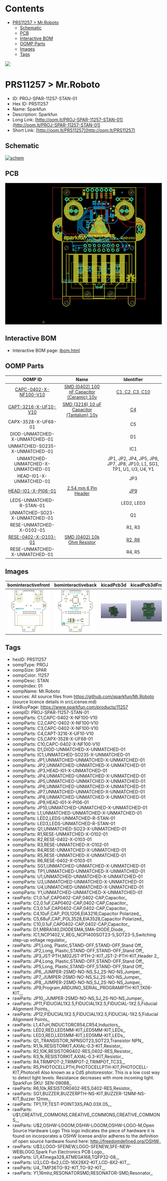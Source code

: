 



Contents
========

* [PRS11257 > Mr.Roboto](#prs11257--mrroboto)
	* [Schematic](#schematic)
	* [PCB](#pcb)
	* [Interactive BOM](#interactive-bom)
	* [OOMP Parts](#oomp-parts)
	* [Images](#images)
	* [Tags](#tags)
  
![][im]
# PRS11257 > Mr.Roboto

- ID: PROJ-SPAR-11257-STAN-01
- Hex ID: PRS11257
- Name: Sparkfun
- Description: Sparkfun
- Long Link: [http://oom.lt/PROJ-SPAR-11257-STAN-01](http://oom.lt/PROJ-SPAR-11257-STAN-01)
- Short Link: [http://oom.lt/PRS11257](http://oom.lt/PRS11257)

## Schematic
  
[![schem](eagleSchemImage.png)](eagleSchemImage.png)
## PCB
  
[![pcb](eagleImage.png)](eagleImage.png)
## Interactive BOM

- Interactive BOM page: [ibom.html](https://htmlpreview.github.io/?https://github.com/oomlout/oomlout_OOMP_projects/blob/main/PROJ-SPAR-11257-STAN-01/kicad/bom/ibom.html)

## OOMP Parts
  

|OOMP ID|Name|Identifier|
| :---: | :---: | :---: |
|[CAPC-0402-X-NF100-V10](https://github.com/oomlout/oomlout_OOMP_parts/tree/main/CAPC-0402-X-NF100-V10/)|[SMD (0402) 100 nF Capacitor (Ceramic) 10v](https://github.com/oomlout/oomlout_OOMP_parts/tree/main/CAPC-0402-X-NF100-V10/)|[C1, C2, C3, C10](https://github.com/oomlout/oomlout_OOMP_parts/tree/main/CAPC-0402-X-NF100-V10/)|
|[CAPT-3216-X-UF10-V10](https://github.com/oomlout/oomlout_OOMP_parts/tree/main/CAPT-3216-X-UF10-V10/)|[SMD (3216) 10 uF Capacitor (Tantalum) 10v](https://github.com/oomlout/oomlout_OOMP_parts/tree/main/CAPT-3216-X-UF10-V10/)|[C4](https://github.com/oomlout/oomlout_OOMP_parts/tree/main/CAPT-3216-X-UF10-V10/)|
|CAPX-3528-X-UF68-01||C5|
|DIOD-UNMATCHED-X-UNMATCHED-01||D1|
|UNMATCHED-SO235-X-UNMATCHED-01||IC1|
|UNMATCHED-UNMATCHED-X-UNMATCHED-01||JP1, JP2, JP4, JP5, JP6, JP7, JP8, JP10, L1, SG1, TP1, U1, U3, U4, Y1|
|HEAD-I01-X-UNMATCHED-01||JP3|
|[HEAD-I01-X-PI06-01](https://github.com/oomlout/oomlout_OOMP_parts/tree/main/HEAD-I01-X-PI06-01/)|[2.54 mm 6 Pin Header](https://github.com/oomlout/oomlout_OOMP_parts/tree/main/HEAD-I01-X-PI06-01/)|[JP9](https://github.com/oomlout/oomlout_OOMP_parts/tree/main/HEAD-I01-X-PI06-01/)|
|LEDS-UNMATCHED-R-STAN-01||LED2, LED3|
|UNMATCHED-SO23-X-UNMATCHED-01||Q1|
|RESE-UNMATCHED-X-O102-01||R1, R3|
|[RESE-0402-X-O103-01](https://github.com/oomlout/oomlout_OOMP_parts/tree/main/RESE-0402-X-O103-01/)|[SMD (0402) 10k Ohm Resistor](https://github.com/oomlout/oomlout_OOMP_parts/tree/main/RESE-0402-X-O103-01/)|[R2, R6](https://github.com/oomlout/oomlout_OOMP_parts/tree/main/RESE-0402-X-O103-01/)|
|RESE-UNMATCHED-X-UNMATCHED-01||R4, R5|

## Images
  
  

|bominteractivefront|bominteractiveback|kicadPcb3d|kicadPcb3dFront|kicadPcb3dBack|kicadSchem|eagleImage|eagleSchemImage|pcbdraw|pcbdrawback|
| :---: | :---: | :---: | :---: | :---: | :---: | :---: | :---: | :---: | :---: |
|[![bominteractivefront](bomFront_140.png)](bomFront.png)|[![bominteractiveback](bomBack_140.png)](bomBack.png)|[![kicadPcb3d](kicadPcb3d_140.png)](kicadPcb3d.png)|[![kicadPcb3dFront](kicadPcb3dFront_140.png)](kicadPcb3dFront.png)|[![kicadPcb3dBack](kicadPcb3dBack_140.png)](kicadPcb3dBack.png)|[![kicadSchem](kicadSchem_140.png)](kicadSchem.png)|[![eagleImage](eagleImage_140.png)](eagleImage.png)|[![eagleSchemImage](eagleSchemImage_140.png)](eagleSchemImage.png)|[![pcbdraw](pcbdraw_140.png)](pcbdraw.png)|[![pcbdrawback](pcbdrawBack_140.png)](pcbdrawBack.png)|

## Tags

- hexID: PRS11257
- oompType: PROJ
- oompSize: SPAR
- oompColor: 11257
- oompDesc: STAN
- oompIndex: 01
- oompName: Mr.Roboto
- sources: All source files from https://github.com/sparkfun/Mr.Roboto (source licence details in srcLicense.md)
- linkBuyPage: https://www.sparkfun.com/products/11257
- oompID: PROJ-SPAR-11257-STAN-01
- oompParts: C1,CAPC-0402-X-NF100-V10
- oompParts: C2,CAPC-0402-X-NF100-V10
- oompParts: C3,CAPC-0402-X-NF100-V10
- oompParts: C4,CAPT-3216-X-UF10-V10
- oompParts: C5,CAPX-3528-X-UF68-01
- oompParts: C10,CAPC-0402-X-NF100-V10
- oompParts: D1,DIOD-UNMATCHED-X-UNMATCHED-01
- oompParts: IC1,UNMATCHED-SO235-X-UNMATCHED-01
- oompParts: JP1,UNMATCHED-UNMATCHED-X-UNMATCHED-01
- oompParts: JP2,UNMATCHED-UNMATCHED-X-UNMATCHED-01
- oompParts: JP3,HEAD-I01-X-UNMATCHED-01
- oompParts: JP4,UNMATCHED-UNMATCHED-X-UNMATCHED-01
- oompParts: JP5,UNMATCHED-UNMATCHED-X-UNMATCHED-01
- oompParts: JP6,UNMATCHED-UNMATCHED-X-UNMATCHED-01
- oompParts: JP7,UNMATCHED-UNMATCHED-X-UNMATCHED-01
- oompParts: JP8,UNMATCHED-UNMATCHED-X-UNMATCHED-01
- oompParts: JP9,HEAD-I01-X-PI06-01
- oompParts: JP10,UNMATCHED-UNMATCHED-X-UNMATCHED-01
- oompParts: L1,UNMATCHED-UNMATCHED-X-UNMATCHED-01
- oompParts: LED2,LEDS-UNMATCHED-R-STAN-01
- oompParts: LED3,LEDS-UNMATCHED-R-STAN-01
- oompParts: Q1,UNMATCHED-SO23-X-UNMATCHED-01
- oompParts: R1,RESE-UNMATCHED-X-O102-01
- oompParts: R2,RESE-0402-X-O103-01
- oompParts: R3,RESE-UNMATCHED-X-O102-01
- oompParts: R4,RESE-UNMATCHED-X-UNMATCHED-01
- oompParts: R5,RESE-UNMATCHED-X-UNMATCHED-01
- oompParts: R6,RESE-0402-X-O103-01
- oompParts: SG1,UNMATCHED-UNMATCHED-X-UNMATCHED-01
- oompParts: TP1,UNMATCHED-UNMATCHED-X-UNMATCHED-01
- oompParts: U1,UNMATCHED-UNMATCHED-X-UNMATCHED-01
- oompParts: U3,UNMATCHED-UNMATCHED-X-UNMATCHED-01
- oompParts: U4,UNMATCHED-UNMATCHED-X-UNMATCHED-01
- oompParts: Y1,UNMATCHED-UNMATCHED-X-UNMATCHED-01
- rawParts: C1,0.1uF,CAP0402-CAP,0402-CAP,Capacitor,,
- rawParts: C2,0.1uF,CAP0402-CAP,0402-CAP,Capacitor,,
- rawParts: C3,0.1uF,CAP0402-CAP,0402-CAP,Capacitor,,
- rawParts: C4,10uF,CAP_POL1206,EIA3216,Capacitor Polarized,,
- rawParts: C5,68uF,CAP_POL3528,EIA3528,Capacitor Polarized,,
- rawParts: C10,0.1uF,CAP0402-CAP,0402-CAP,Capacitor,,
- rawParts: D1,MBRA140,DIODESMA,SMA-DIODE,Diode,,
- rawParts: IC1,NCP1402,V_REG_NCP1400SOT23-5,SOT23-5,Switching step-up voltage regulator,,
- rawParts: JP1,Long, Plastic,STAND-OFF,STAND-OFF,Stand Off,,
- rawParts: JP2,Long, Plastic,STAND-OFF,STAND-OFF,Stand Off,,
- rawParts: JP3,JST-PTH,M02JST-PTH-2-KIT,JST-2-PTH-KIT,Header 2,,
- rawParts: JP4,Long, Plastic,STAND-OFF,STAND-OFF,Stand Off,,
- rawParts: JP5,Long, Plastic,STAND-OFF,STAND-OFF,Stand Off,,
- rawParts: JP6,,JUMPER-2SMD-NO-NS,SJ_2S-NO-NS,Jumper,,
- rawParts: JP7,,JUMPER-2SMD-NO-NS,SJ_2S-NO-NS,Jumper,,
- rawParts: JP8,,JUMPER-2SMD-NO-NS,SJ_2S-NO-NS,Jumper,,
- rawParts: JP9,Program,ARDUINO_SERIAL_PROGRAMPTH-KIT,1X06-KIT,,,
- rawParts: JP10,,JUMPER-2SMD-NO-NS,SJ_2S-NO-NS,Jumper,,
- rawParts: JP11,FIDUCIAL1X2.5,FIDUCIAL1X2.5,FIDUCIAL-1X2.5,Fiducial Alignment Points,,
- rawParts: JP12,FIDUCIAL1X2.5,FIDUCIAL1X2.5,FIDUCIAL-1X2.5,Fiducial Alignment Points,,
- rawParts: L1,47uH,INDUCTORCR54,CR54,Inductors,,
- rawParts: LED2,RED,LED5MM-KIT,LED5MM-KIT,LEDs,,
- rawParts: LED3,RED,LED5MM-KIT,LED5MM-KIT,LEDs,,
- rawParts: Q1,,TRANSISTOR_NPNSOT23,SOT23,Transistor NPN,,
- rawParts: R1,1k,RESISTORKIT,AXIAL-0.3-KIT,Resistor,,
- rawParts: R2,10K,RESISTOR0402-RES,0402-RES,Resistor,,
- rawParts: R3,1k,RESISTORKIT,AXIAL-0.3-KIT,Resistor,,
- rawParts: R4,TRIMPOT-2,TRIMPOT-2,TRIMPOT_TC33,,,
- rawParts: R5,PHOTOCELLPTH,PHOTOCELLPTH-KIT,PHOTOCELL-KIT,Photocell Also known as a CdS photoresistor. This is a low cost way to detect light levels. Resistance decreases with more incoming light. SparkFun SKU: SEN-09088,,
- rawParts: R6,10k,RESISTOR0402-RES,0402-RES,Resistor,,
- rawParts: SG1,BUZZER,BUZZERPTH-NS-KIT,BUZZER-12MM-NS-KIT,Buzzer 12mm,,
- rawParts: TP1,TP,TEST-POINT3X5,PAD.03X.05,,,
- rawParts: U$1,CREATIVE_COMMONS,CREATIVE_COMMONS,CREATIVE_COMMONS,,,
- rawParts: U$2,OSHW-LOGOM,OSHW-LOGOM,OSHW-LOGO-M,Open Source Hardware Logo This logo indicates the piece of hardware it is found on incorporates a OSHW license and/or adheres to the definition of open source hardware found here: http://freedomdefined.org/OSHW,,
- rawParts: U$3,LOGO-SFENEW,LOGO-SFENEW,SFE-NEW-WEBLOGO,Spark Fun Electronics PCB Logo,,
- rawParts: U1,ATmega328,ATMEGA168,TQFP32-08,,,
- rawParts: U3,LCD-8x2,LCD-16X28X2-KIT,LCD-8X2-KIT,,,
- rawParts: U4,,TMP36TO-92-KIT,TO-92-KIT,,,
- rawParts: Y1,16mhz,RESONATORSMD,RESONATOR-SMD,Resonator,,



[im]: kicadPcb3d_450.png
